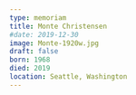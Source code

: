 ```yaml
---
type: memoriam
title: Monte Christensen
#date: 2019-12-30
image: Monte-1920w.jpg
draft: false
born: 1968
died: 2019
location: Seattle, Washington
---
```

